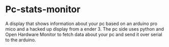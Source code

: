 # Pc-stats-monitor
A display that shows information about your pc based on an arduino pro mico and a hacked up display from a ender 3. The pc side uses python and Open Hardware Monitor to fetch data about your pc and send it over serial to the arduino. 

